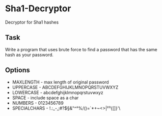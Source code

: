 # Sha1-Decryptor
Decryptor for Sha1 hashes

## Task
Write a program that uses brute force to find a password that has the same hash as your
password.

## Options
* MAXLENGTH - max length of original password
* UPPERCASE - ABCDEFGHIJKLMNOPQRSTUVWXYZ
* LOWERCASE - abcdefghijklmnopqrstuvwxyz
* SPACE - include space as a char
* NUMBERS - 0123456789
* SPECIALCHARS - !.:_-,;#?$§&"^°%/()=`*+~<>|²³{[]}'\